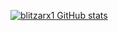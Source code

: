 [![blitzarx1 GitHub stats](https://github-readme-stats.vercel.app/api?username=blitzarx1&theme=shades-of-purple&show_icons=true&custom_title=starlord%20github%20stats)](https://github.com/anuraghazra/github-readme-stats)
